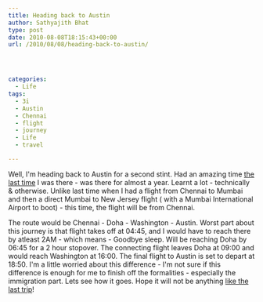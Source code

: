 ```yaml
---
title: Heading back to Austin
author: Sathyajith Bhat
type: post
date: 2010-08-08T18:15:43+00:00
url: /2010/08/08/heading-back-to-austin/




categories:
  - Life
tags:
  - 3i
  - Austin
  - Chennai
  - flight
  - journey
  - Life
  - travel

---
```

Well, I'm heading back to Austin for a second stint. Had an amazing time [the last time][1] I was there - was there for almost a year. Learnt a lot - technically & otherwise. Unlike last time when I had a flight from Chennai to Mumbai and then a direct Mumbai to New Jersey flight ( with a Mumbai International Airport to boot) - this time, the flight will be from Chennai.

The route would be Chennai - Doha - Washington - Austin. Worst part about this journey is that flight takes off at 04:45, and I would have to reach there by atleast 2AM - which means - Goodbye sleep. Will be reaching Doha by 06:45 for a 2 hour stopover. The connecting flight leaves Doha at 09:00 and would reach Washington at 16:00. The final flight to Austin is set to depart at 18:50. I'm a little worried about this difference - I'm not sure if this difference is enough for me to finish off the formalities - especially the immigration part. Lets see how it goes. Hope it will not be anything [like the last trip][2]!

 [1]: https://sathyabh.at/tag/austin/
 [2]: https://sathyabh.at/2008/11/22/experience-of-a-lifetime-the-mumbai-austin-flight/
